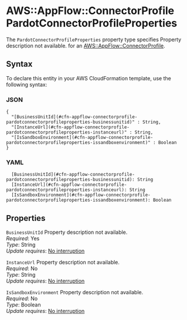# AWS::AppFlow::ConnectorProfile PardotConnectorProfileProperties<a name="aws-properties-appflow-connectorprofile-pardotconnectorprofileproperties"></a>

<a name="aws-properties-appflow-connectorprofile-pardotconnectorprofileproperties-description"></a>The `PardotConnectorProfileProperties` property type specifies Property description not available\. for an [AWS::AppFlow::ConnectorProfile](aws-resource-appflow-connectorprofile.md)\.

## Syntax<a name="aws-properties-appflow-connectorprofile-pardotconnectorprofileproperties-syntax"></a>

To declare this entity in your AWS CloudFormation template, use the following syntax:

### JSON<a name="aws-properties-appflow-connectorprofile-pardotconnectorprofileproperties-syntax.json"></a>

```
{
  "[BusinessUnitId](#cfn-appflow-connectorprofile-pardotconnectorprofileproperties-businessunitid)" : String,
  "[InstanceUrl](#cfn-appflow-connectorprofile-pardotconnectorprofileproperties-instanceurl)" : String,
  "[IsSandboxEnvironment](#cfn-appflow-connectorprofile-pardotconnectorprofileproperties-issandboxenvironment)" : Boolean
}
```

### YAML<a name="aws-properties-appflow-connectorprofile-pardotconnectorprofileproperties-syntax.yaml"></a>

```
  [BusinessUnitId](#cfn-appflow-connectorprofile-pardotconnectorprofileproperties-businessunitid): String
  [InstanceUrl](#cfn-appflow-connectorprofile-pardotconnectorprofileproperties-instanceurl): String
  [IsSandboxEnvironment](#cfn-appflow-connectorprofile-pardotconnectorprofileproperties-issandboxenvironment): Boolean
```

## Properties<a name="aws-properties-appflow-connectorprofile-pardotconnectorprofileproperties-properties"></a>

`BusinessUnitId`  <a name="cfn-appflow-connectorprofile-pardotconnectorprofileproperties-businessunitid"></a>
Property description not available\.  
*Required*: Yes  
*Type*: String  
*Update requires*: [No interruption](https://docs.aws.amazon.com/AWSCloudFormation/latest/UserGuide/using-cfn-updating-stacks-update-behaviors.html#update-no-interrupt)

`InstanceUrl`  <a name="cfn-appflow-connectorprofile-pardotconnectorprofileproperties-instanceurl"></a>
Property description not available\.  
*Required*: No  
*Type*: String  
*Update requires*: [No interruption](https://docs.aws.amazon.com/AWSCloudFormation/latest/UserGuide/using-cfn-updating-stacks-update-behaviors.html#update-no-interrupt)

`IsSandboxEnvironment`  <a name="cfn-appflow-connectorprofile-pardotconnectorprofileproperties-issandboxenvironment"></a>
Property description not available\.  
*Required*: No  
*Type*: Boolean  
*Update requires*: [No interruption](https://docs.aws.amazon.com/AWSCloudFormation/latest/UserGuide/using-cfn-updating-stacks-update-behaviors.html#update-no-interrupt)